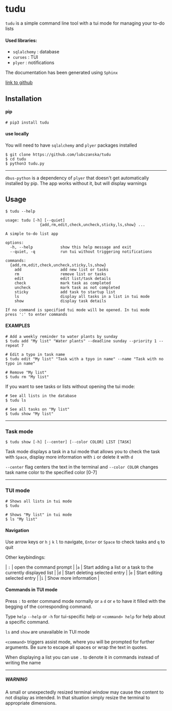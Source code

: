 # tudu

`tudu` is a simple command line tool with a tui mode for managing your to-do lists

#### Used libraries:

- `sqlalchemy`  : database
- `curses`      : TUI
- `plyer`       : notifications

The documentation has been generated using `Sphinx`

[link to github](https://github.com/lubczanska/tudu)
## Installation

#### pip

```console
# pip3 install tudu
```
#### use locally

You will need to have `sqlalchemy` and `plyer` packages installed
```
$ git clone https://github.com/lubczanska/tudu
$ cd tudu
$ python3 tudu.py
```  

-----

`dbus-python` is a dependency of `plyer` that doesn't get automatically installed by pip. The app works without it, but will display warnings

## Usage

```console
$ tudu --help

usage: tudu [-h] [--quiet]
               {add,rm,edit,check,uncheck,sticky,ls,show} ...

A simple to-do list app

options:
  -h, --help            show this help message and exit
  --quiet, -q           run tui without triggering notifications

commands:
  {add,rm,edit,check,uncheck,sticky,ls,show}
    add                 add new list or tasks
    rm                  remove list or tasks
    edit                edit list/task details
    check               mark task as completed
    uncheck             mark task as not completed
    sticky              add task to startup list
    ls                  display all tasks in a list in tui mode
    show                display task details

If no command is specified tui mode will be opened. In tui mode
press ':' to enter commands

```
#### EXAMPLES

```console
# Add a weekly reminder to water plants by sunday
$ tudu add "My list" "Water plants" --deadline sunday --priority 1 --repeat 7

# Edit a typo in task name
$ tudu edit "My list" "Task with a tpyo in name" --name "Task with no typo in name"

# Remove "My list"
$ tudu rm "My list"
```
If you want to see tasks or lists without opening the tui mode:
```console
# See all lists in the database
$ tudu ls

# See all tasks on "My list"
$ tudu show "My list"
```
----
### Task mode
```console
$ tudu show [-h] [--center] [--color COLOR] LIST [TASK]
```
Task mode displays a task in a tui mode that allows you to check the task with `Space`, display more information with `i` or delete it with `d`
 
`--center` flag centers the text in the terminal and `--color COLOR` changes task name color to the specified color [0-7]

-----
### TUI mode
```console
# Shows all lists in tui mode
$ tudu

# Shows "My list" in tui mode
$ ls "My list"
```

#### Navigation
Use arrow keys or `h` `j` `k` `l` to navigate, `Enter` or `Space` to check tasks and `q` to quit

Other keybindings:

| `:` | open the command prompt |
|`a`  | Start adding a list or a task to the currently displayed list |
|`d`  | Start deleting selected entry |
|`e`  | Start editing selected entry |
|`i`  | Show more information |

#### Commands in TUI mode

Press `:` to enter command mode normally or `a` `d` or `e` to have it filled with the begging of the corresponding command.

Type `help` `--help` or `-h` for tui-specific help or `<command> help` for help about a specific command.

`ls` and `show` are unavailable in TUI mode

`<command>`  triggers assist mode, where you will be prompted for further arguments. Be sure to escape all spaces or wrap the text in quotes.

When displaying a list you can use `.` to denote it in commands instead of writing the name
_____
##### WARNING
A small or unexpectedly resized terminal window may cause the content to not display as intended. In that situation simply resize the terminal to appropriate dimensions.
